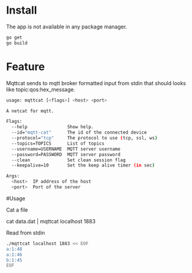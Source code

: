 # Install

The app is not available in any package manager.

~~~bash
go get
go build
~~~

# Feature

Mqttcat sends to mqtt broker formatted input from stdin
that should looks like topic:qos:hex_message.

~~~bash
usage: mqttcat [<flags>] <host> <port>

A netcat for mqtt.

Flags:
  --help               Show help.
  --id="mqtt-cat"      The id of the connected device
  --protocol="tcp"     The protocol to use (tcp, ssl, ws)
  --topics=TOPICS      List of topics
  --username=USERNAME  MQTT server username
  --password=PASSWORD  MQTT server password
  --clean              Set clean session flag
  --keepalive=10       Set the keep alive timer (in sec)

Args:
  <host>  IP address of the host
  <port>  Port of the server

~~~

#Usage

Cat a file

cat data.dat |  mqttcat localhost 1883

Read from stdin

~~~bash
./mqttcat localhost 1883 << EOF
a:1:48
a:1:46
b:1:45
EOF
~~~
